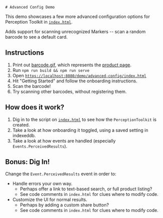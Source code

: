     # Advanced Config Demo

This demo showcases a few more advanced configuration options for Perception Toolkit in [`index.html`](./index.html).

Adds support for scanning unrecognized Markers -- scan a random barcode to see a default card.

## Instructions

1. Print out [barcode.gif](./products/barcode.gif), which represents the [product page](./products/product.html).
2. Run `npm run build && npm run serve`
3. Open [`https://localhost:8080/demo/advanced-config/index.html`](https://localhost:8080/demo/advanced-config/index.html)
4. Hit "Getting Started" and follow the onboarding instructions.
5. Scan the barcode!
6. Try scanning other barcodes, without registering them.

## How does it work?

1. Dig in to the script on [`index.html`](./index.html) to see how the `PerceptionToolkit` is created.
2. Take a look at how onboarding it toggled, using a saved setting in indexeddb.
3. Take a look at how events are handled (especially `Events.PerceivedResults`).

## Bonus: Dig In!

Change the `Event.PerceivedResults` event in order to:

* Handle errors your own way.
  * Perhaps offer a link to text-based search, or full product listing?
  * See code comments in `index.html` for clues where to modify code.
* Customize the UI for normal results.
  * Perhaps by adding a custom share button?
  * See code comments in `index.html` for clues where to modify code.
